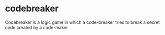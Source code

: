 # codebreaker
Codebreaker is a logic game in which a code-breaker tries to break a secret code created by a code-maker
